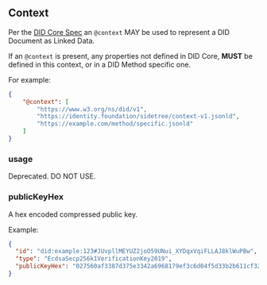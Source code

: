 ## Context

Per the [DID Core Spec](https://github.com/w3c/did-core) an `@context` MAY be used to represent a DID Document as Linked Data.

If an `@context` is present, any properties not defined in DID Core, ****MUST**** be defined in this context, or in a DID Method specific one.

For example: 

```json
{
    "@context": [
        "https://www.w3.org/ns/did/v1", 
        "https://identity.foundation/sidetree/context-v1.jsonld",
        "https://example.com/method/specific.jsonld"
    ]
}
```

### usage

Deprecated. DO NOT USE.

### publicKeyHex

A hex encoded compressed public key.

Example:

```json
{
  "id": "did:example:123#JUvpllMEYUZ2joO59UNui_XYDqxVqiFLLAJ8klWuPBw",
  "type": "EcdsaSecp256k1VerificationKey2019",
  "publicKeyHex": "027560af3387d375e3342a6968179ef3c6d04f5d33b2b611cf326d4708badd7770"
}
```
